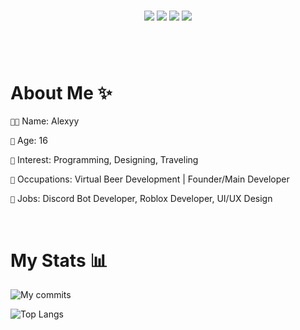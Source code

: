 # 
<div align="center">
  <img src="https://dcbadge.vercel.app/api/shield/697323031919591454">
  <img src="https://img.shields.io/badge/Android_Studio-3DDC84?style=for-the-badge&logo=android-studio&logoColor=white">
  <img src="https://img.shields.io/badge/VSCode-0078D4?style=for-the-badge&logo=visual%20studio%20code&logoColor=white">
  <img src="https://img.shields.io/badge/GitHub-100000?style=for-the-badge&logo=github&logoColor=white">
</div>

#

<br>

# About Me ✨

`👨‍💻` Name: Alexyy

`💮` Age: 16

`💨` Interest: Programming, Designing, Traveling

`💼` Occupations: Virtual Beer Development | Founder/Main Developer

`🔨` Jobs: Discord Bot Developer, Roblox Developer, UI/UX Design

<br>

# My Stats 📊

![My commits](https://github-readme-stats.vercel.app/api?username=ItsNotAlexy&count_private=true&show_icons=true&theme=transparent)

![Top Langs](https://github-readme-stats.vercel.app/api/top-langs/?username=ItsNotAlexy&layout=compact&theme=transparent)
